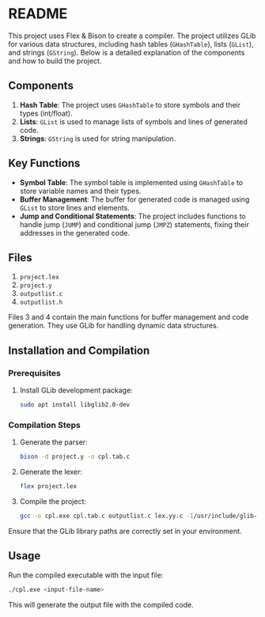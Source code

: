 # README

This project uses Flex & Bison to create a compiler. The project utilizes GLib for various data structures, including hash tables (`GHashTable`), lists (`GList`), and strings (`GString`). Below is a detailed explanation of the components and how to build the project.

## Components

1. **Hash Table**: The project uses `GHashTable` to store symbols and their types (int/float).
2. **Lists**: `GList` is used to manage lists of symbols and lines of generated code.
3. **Strings**: `GString` is used for string manipulation.

## Key Functions

- **Symbol Table**: The symbol table is implemented using `GHashTable` to store variable names and their types.
- **Buffer Management**: The buffer for generated code is managed using `GList` to store lines and elements.
- **Jump and Conditional Statements**: The project includes functions to handle jump (`JUMP`) and conditional jump (`JMPZ`) statements, fixing their addresses in the generated code.

## Files

1. `project.lex`
2. `project.y`
3. `outputlist.c`
4. `outputlist.h`

Files 3 and 4 contain the main functions for buffer management and code generation. They use GLib for handling dynamic data structures.

## Installation and Compilation

### Prerequisites

1. Install GLib development package:
   ```sh
   sudo apt install libglib2.0-dev
   ```

### Compilation Steps

1. Generate the parser:
   ```sh
   bison -d project.y -o cpl.tab.c
   ```

2. Generate the lexer:
   ```sh
   flex project.lex
   ```

3. Compile the project:
   ```sh
   gcc -o cpl.exe cpl.tab.c outputlist.c lex.yy.c -I/usr/include/glib-2.0 -I/usr/lib/x86_64-linux-gnu/glib-2.0/include -lglib-2.0
   ```

Ensure that the GLib library paths are correctly set in your environment.

## Usage

Run the compiled executable with the input file:
```sh
./cpl.exe <input-file-name>
```

This will generate the output file with the compiled code.

